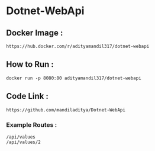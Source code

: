 # Dotnet-WebApi
## Docker Image :
```
https://hub.docker.com/r/adityamandil317/dotnet-webapi
```
## How to Run :
```
docker run -p 8080:80 adityamandil317/dotnet-webapi
```
## Code Link :
```
https://github.com/mandiladitya/Dotnet-WebApi
```
### Example Routes :
```
/api/values
/api/values/2
```
